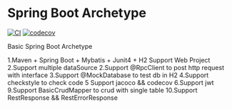 # Spring Boot Archetype

[![CI](https://github.com/KelinTan/spring-boot-archetype/workflows/Java%20CI/badge.svg)](https://github.com/KelinTan/spring-boot-archetype)
[![codecov](https://codecov.io/gh/KelinTan/spring-boot-archetype/branch/master/graph/badge.svg)](https://codecov.io/gh/KelinTan/spring-boot-archetype)


Basic Spring Boot Archetype

1.Maven + Spring Boot + Mybatis + Junit4 + H2 Support Web Project
2.Support multiple dataSource
2.Support @RpcClient to post http request with interface
3.Support @MockDatabase to test db in H2
4.Support checkstyle to check code
5 Support jacoco && codecov
6.Support jwt 
9.Support BasicCrudMapper to crud with single table
10.Support RestResponse && RestErrorResponse

